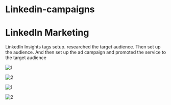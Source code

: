 # Linkedin-campaigns

# LinkedIn Marketing
LinkedIn Insights tags setup. researched the target audience. Then set up the audience. And then set up the ad campaign and promoted the service to the target audience

![1](https://github.com/jkbells/Linkedin-campaigns/assets/73393333/ab27cd78-54c8-489f-a44c-9df3dafe55c7)

![2](https://github.com/jkbells/Linkedin-campaigns/assets/73393333/0129f095-cded-40b5-ba9d-535f51713069)

![1](https://github.com/jkbells/Linkedin-campaigns/assets/73393333/c3abc84e-b5a7-4e21-8e86-721f9c02a4ca)

![2](https://github.com/jkbells/Linkedin-campaigns/assets/73393333/d8734617-516f-4fbf-90cf-4e09120fccc2)
